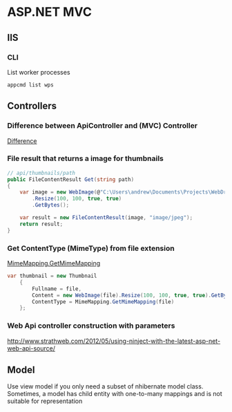 # ASP.NET MVC

## IIS

### CLI

List worker processes

```shell
appcmd list wps
```

## Controllers

### Difference between ApiController and (MVC) Controller

[Difference](http://stackoverflow.com/questions/9494966/difference-between-apicontroller-and-controller-in-asp-net-mvc?rq=1)


### File result that returns a image for thumbnails

```csharp
// api/thumbnails/path
public FileContentResult Get(string path)
{
    var image = new WebImage(@"C:\Users\andrew\Documents\Projects\WebDrive\WebDrive\Images\Desert.jpg")
        .Resize(100, 100, true, true)
        .GetBytes();

    var result = new FileContentResult(image, "image/jpeg");
    return result;
}

```

### Get ContentType (MimeType) from file extension

[MimeMapping.GetMimeMapping](http://msdn.microsoft.com/en-us/library/system.web.mimemapping.getmimemapping)

```csharp
var thumbnail = new Thumbnail
    {
        Fullname = file,
        Content = new WebImage(file).Resize(100, 100, true, true).GetBytes(),
        ContentType = MimeMapping.GetMimeMapping(file)
    };

```

### Web Api controller construction with parameters

http://www.strathweb.com/2012/05/using-ninject-with-the-latest-asp-net-web-api-source/

## Model

Use view model if you only need a subset of nhibernate model class. Sometimes, a model has child entity with one-to-many mappings and is not suitable for representation
